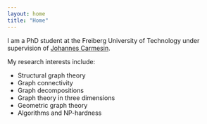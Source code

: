 ```yaml
---
layout: home
title: "Home"
---
```


I am a PhD student at the Freiberg University of Technology under supervision of <a href="https://web.mat.bham.ac.uk/J.Carmesin/" class="link">Johannes Carmesin</a>.

My research interests include:
<ul>
	<li> Structural graph theory </li>
	<li> Graph connectivity </li>
	<li> Graph decompositions </li>
	<li> Graph theory in three dimensions </li>
	<li> Geometric graph theory </li>
	<li> Algorithms and NP-hardness </li>
</ul>